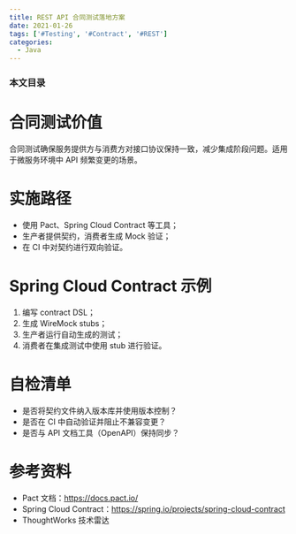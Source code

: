 ```yaml
---
title: REST API 合同测试落地方案
date: 2021-01-26
tags: ['#Testing', '#Contract', '#REST']
categories:
  - Java
---
```


### 本文目录
<!-- toc -->

# 合同测试价值
合同测试确保服务提供方与消费方对接口协议保持一致，减少集成阶段问题。适用于微服务环境中 API 频繁变更的场景。

# 实施路径
- 使用 Pact、Spring Cloud Contract 等工具；
- 生产者提供契约，消费者生成 Mock 验证；
- 在 CI 中对契约进行双向验证。

# Spring Cloud Contract 示例
1. 编写 contract DSL；
2. 生成 WireMock stubs；
3. 生产者运行自动生成的测试；
4. 消费者在集成测试中使用 stub 进行验证。

# 自检清单
- 是否将契约文件纳入版本库并使用版本控制？
- 是否在 CI 中自动验证并阻止不兼容变更？
- 是否与 API 文档工具（OpenAPI）保持同步？

# 参考资料
- Pact 文档：https://docs.pact.io/
- Spring Cloud Contract：https://spring.io/projects/spring-cloud-contract
- ThoughtWorks 技术雷达
